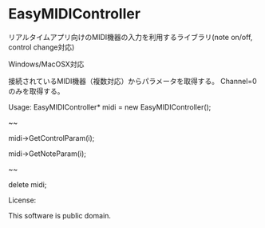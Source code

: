 EasyMIDIController
==================

リアルタイムアプリ向けのMIDI機器の入力を利用するライブラリ(note on/off, control change対応) 

Windows/MacOSX対応

接続されているMIDI機器（複数対応）からパラメータを取得する。
Channel=0のみを取得する。

Usage:
   EasyMIDIController* midi = new EasyMIDIController();
  
   ~~
   
   midi->GetControlParam(i);
   
   midi->GetNoteParam(i);
   
   ~~
   
   delete midi;
   
   
   
License:

   This software is public domain.

 